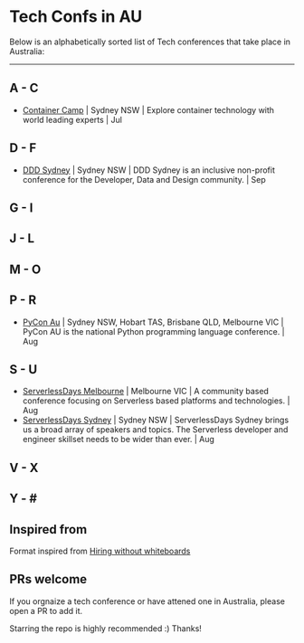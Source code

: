 # Tech Confs in AU

Below is an alphabetically sorted list of Tech conferences that take place in Australia:

---

## A - C

* [Container Camp](https://2019.container.camp/au/) | Sydney NSW | Explore container technology with world leading experts | Jul

## D - F

* [DDD Sydney](https://www.dddsydney.com.au/) | Sydney NSW | DDD Sydney is an inclusive non-profit conference for the Developer, Data and Design community. | Sep

## G - I

## J - L

## M - O

## P - R
* [PyCon Au](https://pycon-au.org) | Sydney NSW, Hobart TAS, Brisbane QLD, Melbourne VIC | PyCon AU is the national Python programming language conference. | Aug


## S - U

* [ServerlessDays Melbourne](https://www.serverlessdays.me) | Melbourne VIC | A community based conference focusing on Serverless based platforms and technologies. |  Aug
* [ServerlessDays Sydney](https://sydney.serverlessdays.io/) | Sydney NSW | ServerlessDays Sydney brings us a broad array of speakers and topics. The Serverless developer and engineer skillset needs to be wider than ever. | Aug

## V - X

## Y - \#

## Inspired from

Format inspired from [Hiring without whiteboards](https://github.com/poteto/hiring-without-whiteboards)

## PRs welcome

If you orgnaize a tech conference or have attened one in Australia, please open a PR to add it. 

Starring the repo is highly recommended :) Thanks!
